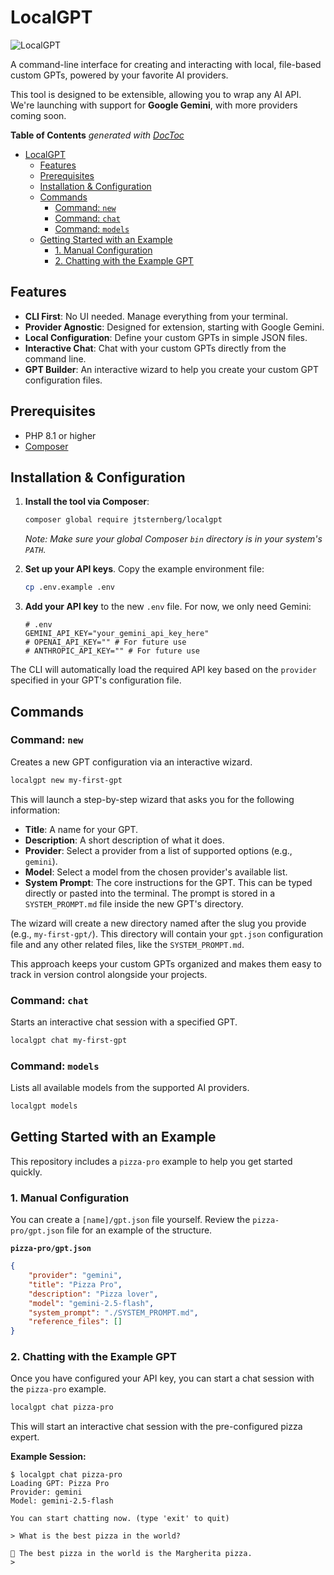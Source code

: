 # LocalGPT

![LocalGPT](https://github.com/user-attachments/assets/f297580a-0de2-4443-b932-1e8fc85e4432)

A command-line interface for creating and interacting with local, file-based custom GPTs, powered by your favorite AI providers.

This tool is designed to be extensible, allowing you to wrap any AI API. We're launching with support for **Google Gemini**, with more providers coming soon.

<!-- START doctoc generated TOC please keep comment here to allow auto update -->
<!-- DON'T EDIT THIS SECTION, INSTEAD RE-RUN doctoc TO UPDATE -->
**Table of Contents**  *generated with [DocToc](https://github.com/thlorenz/doctoc)*

- [LocalGPT](#localgpt)
  - [Features](#features)
  - [Prerequisites](#prerequisites)
  - [Installation & Configuration](#installation--configuration)
  - [Commands](#commands)
    - [Command: `new`](#command-new)
    - [Command: `chat`](#command-chat)
    - [Command: `models`](#command-models)
  - [Getting Started with an Example](#getting-started-with-an-example)
    - [1. Manual Configuration](#1-manual-configuration)
    - [2. Chatting with the Example GPT](#2-chatting-with-the-example-gpt)

<!-- END doctoc generated TOC please keep comment here to allow auto update -->

## Features

*   **CLI First**: No UI needed. Manage everything from your terminal.
*   **Provider Agnostic**: Designed for extension, starting with Google Gemini.
*   **Local Configuration**: Define your custom GPTs in simple JSON files.
*   **Interactive Chat**: Chat with your custom GPTs directly from the command line.
*   **GPT Builder**: An interactive wizard to help you create your custom GPT configuration files.

## Prerequisites

- PHP 8.1 or higher
- [Composer](https://getcomposer.org/)

## Installation & Configuration

1.  **Install the tool via Composer**:

    ```bash
    composer global require jtsternberg/localgpt
    ```
    *Note: Make sure your global Composer `bin` directory is in your system's `PATH`.*

2.  **Set up your API keys**. Copy the example environment file:
    ```bash
    cp .env.example .env
    ```
3.  **Add your API key** to the new `.env` file. For now, we only need Gemini:
    ```
    # .env
    GEMINI_API_KEY="your_gemini_api_key_here"
    # OPENAI_API_KEY="" # For future use
    # ANTHROPIC_API_KEY="" # For future use
    ```
The CLI will automatically load the required API key based on the `provider` specified in your GPT's configuration file.

## Commands

### Command: `new`
Creates a new GPT configuration via an interactive wizard.

```bash
localgpt new my-first-gpt
```

This will launch a step-by-step wizard that asks you for the following information:
*   **Title**: A name for your GPT.
*   **Description**: A short description of what it does.
*   **Provider**: Select a provider from a list of supported options (e.g., `gemini`).
*   **Model**: Select a model from the chosen provider's available list.
*   **System Prompt**: The core instructions for the GPT. This can be typed directly or pasted into the terminal. The prompt is stored in a `SYSTEM_PROMPT.md` file inside the new GPT's directory.

The wizard will create a new directory named after the slug you provide (e.g., `my-first-gpt/`). This directory will contain your `gpt.json` configuration file and any other related files, like the `SYSTEM_PROMPT.md`.

This approach keeps your custom GPTs organized and makes them easy to track in version control alongside your projects.

### Command: `chat`
Starts an interactive chat session with a specified GPT.

```bash
localgpt chat my-first-gpt
```

### Command: `models`
Lists all available models from the supported AI providers.

```bash
localgpt models
```

## Getting Started with an Example

This repository includes a `pizza-pro` example to help you get started quickly.

### 1. Manual Configuration

You can create a `[name]/gpt.json` file yourself. Review the `pizza-pro/gpt.json` file for an example of the structure.

**`pizza-pro/gpt.json`**

```json
{
    "provider": "gemini",
    "title": "Pizza Pro",
    "description": "Pizza lover",
    "model": "gemini-2.5-flash",
    "system_prompt": "./SYSTEM_PROMPT.md",
    "reference_files": []
}
```

### 2. Chatting with the Example GPT

Once you have configured your API key, you can start a chat session with the `pizza-pro` example.

```bash
localgpt chat pizza-pro
```

This will start an interactive chat session with the pre-configured pizza expert.

**Example Session:**

```
$ localgpt chat pizza-pro
Loading GPT: Pizza Pro
Provider: gemini
Model: gemini-2.5-flash

You can start chatting now. (type 'exit' to quit)

> What is the best pizza in the world?

🤖 The best pizza in the world is the Margherita pizza.
>
